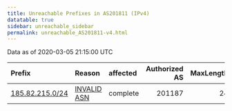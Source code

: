 ```yaml
---
title: Unreachable Prefixes in AS201811 (IPv4)
datatable: true
sidebar: unreachable_sidebar
permalink: unreachable_AS201811-v4.html
---
```


Data as of 2020-03-05 21:15:00 UTC


<div class="datatable-begin"></div>

| Prefix                                                   | Reason                                                                                                  | affected   |   Authorized AS |   MaxLength | Anchor                                         |   unreachable /24s |
|:---------------------------------------------------------|:--------------------------------------------------------------------------------------------------------|:-----------|----------------:|------------:|:-----------------------------------------------|-------------------:|
| [185.82.215.0/24](https://stat.ripe.net/185.82.215.0/24) | [INVALID ASN](https://rpki-validator.ripe.net/announcement-preview?asn=AS201811&prefix=185.82.215.0/24) | complete   |          201187 |          24 | [RIPE](unreachable_RIPE_NCC_RPKI_Root-v4.html) |                  1 |

<div class="datatable-end"></div>